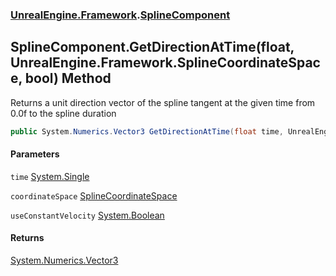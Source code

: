 ### [UnrealEngine.Framework](./UnrealEngine-Framework.md 'UnrealEngine.Framework').[SplineComponent](./SplineComponent.md 'UnrealEngine.Framework.SplineComponent')
## SplineComponent.GetDirectionAtTime(float, UnrealEngine.Framework.SplineCoordinateSpace, bool) Method
Returns a unit direction vector of the spline tangent at the given time from 0.0f to the spline duration  
```csharp
public System.Numerics.Vector3 GetDirectionAtTime(float time, UnrealEngine.Framework.SplineCoordinateSpace coordinateSpace, bool useConstantVelocity=false);
```
#### Parameters
<a name='UnrealEngine-Framework-SplineComponent-GetDirectionAtTime(float_UnrealEngine-Framework-SplineCoordinateSpace_bool)-time'></a>
`time` [System.Single](https://docs.microsoft.com/en-us/dotnet/api/System.Single 'System.Single')  
  
<a name='UnrealEngine-Framework-SplineComponent-GetDirectionAtTime(float_UnrealEngine-Framework-SplineCoordinateSpace_bool)-coordinateSpace'></a>
`coordinateSpace` [SplineCoordinateSpace](./SplineCoordinateSpace.md 'UnrealEngine.Framework.SplineCoordinateSpace')  
  
<a name='UnrealEngine-Framework-SplineComponent-GetDirectionAtTime(float_UnrealEngine-Framework-SplineCoordinateSpace_bool)-useConstantVelocity'></a>
`useConstantVelocity` [System.Boolean](https://docs.microsoft.com/en-us/dotnet/api/System.Boolean 'System.Boolean')  
  
#### Returns
[System.Numerics.Vector3](https://docs.microsoft.com/en-us/dotnet/api/System.Numerics.Vector3 'System.Numerics.Vector3')  
